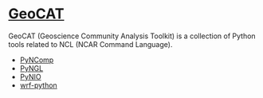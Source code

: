 # [GeoCAT](https://ncar.github.io/GeoCAT/)

GeoCAT (Geoscience Community Analysis Toolkit) is a collection of Python tools related to NCL (NCAR Command Language).

* [PyNComp](https://github.com/NCAR/pyncomp)
* [PyNGL](https://github.com/NCAR/pyngl)
* [PyNIO](https://github.com/NCAR/pynio)
* [wrf-python](https://github.com/NCAR/wrf-python)

